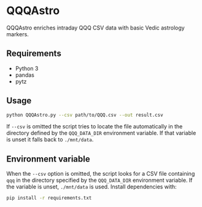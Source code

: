 # QQQAstro

QQQAstro enriches intraday QQQ CSV data with basic Vedic astrology markers.

## Requirements
- Python 3
- pandas
- pytz

## Usage
```bash
python QQQAstro.py --csv path/to/QQQ.csv --out result.csv
```
If `--csv` is omitted the script tries to locate the file automatically in the
directory defined by the `QQQ_DATA_DIR` environment variable. If that variable
is unset it falls back to `./mnt/data`.


## Environment variable

When the `--csv` option is omitted, the script looks for a CSV file
containing `qqq` in the directory specified by the `QQQ_DATA_DIR`
environment variable. If the variable is unset, `./mnt/data` is used.
Install dependencies with:

```bash
pip install -r requirements.txt
```

